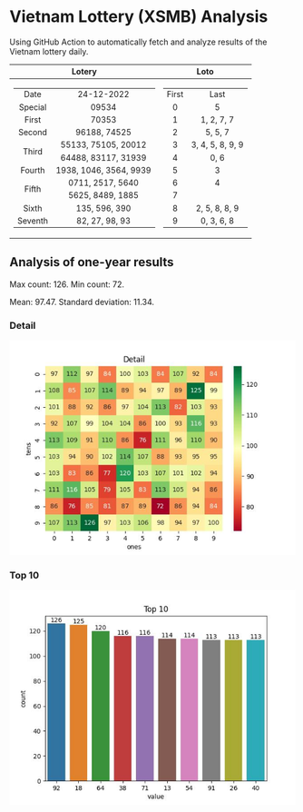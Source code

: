 # Vietnam Lottery (XSMB) Analysis

Using GitHub Action to automatically fetch and analyze results of the Vietnam lottery daily.

| Lotery      | Loto |
| :-----------: | :-----------: |
| <table><tr><td>Date</td><td>24-12-2022</td></tr><tr><td>Special</td><td>09534</td></tr><tr><td>First</td><td>70353</td></tr><tr><td>Second</td><td>96188, 74525</td></tr><tr><td rowspan="2">Third</td><td>55133, 75105, 20012</td></tr><tr><td>64488, 83117, 31939</td></tr><tr><td>Fourth</td><td>1938, 1046, 3564, 9939</td></tr><tr><td rowspan="2">Fifth</td><td>0711, 2517, 5640</td></tr><tr><td>5625, 8489, 1885</td></tr><tr><td>Sixth</td><td>135, 596, 390</td></tr><tr><td>Seventh</td><td>82, 27, 98, 93</td></tr></table> | <table><tr><td>First</td><td>Last</td></tr><tr><td>0</td><td>5</td></tr><tr><td>1</td><td>1, 2, 7, 7</td></tr><tr><td>2</td><td>5, 5, 7</td></tr><tr><td>3</td><td>3, 4, 5, 8, 9, 9</td></tr><tr><td>4</td><td>0, 6</td></tr><tr><td>5</td><td>3</td></tr><tr><td>6</td><td>4</td></tr><tr><td>7</td><td></td></tr><tr><td>8</td><td>2, 5, 8, 8, 9</td></tr><tr><td>9</td><td>0, 3, 6, 8</td></tr></table> |

<h2>Analysis of one-year results</h2>

Max count: 126. Min count: 72.

Mean: 97.47. Standard deviation: 11.34.

<h3>Detail</h3>

![Detail](images/heatmap.jpg)

<h3>Top 10</h3>

![Top 10](images/top-10.jpg)
